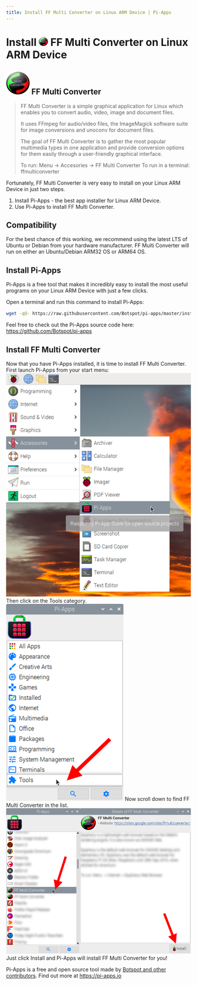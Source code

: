 ```yaml
---
title: Install FF Multi Converter on Linux ARM Device | Pi-Apps
---
```

<div class="simple-install-content content">

# Install <img src="/img/app-icons/FF Multi Converter/icon-64.png" height=24> FF Multi Converter on Linux ARM Device

## <img src="/img/app-icons/FF Multi Converter/icon-64.png"> FF Multi Converter
> FF Multi Converter is a simple graphical application for Linux which enables you to convert audio,
> video, image and document files.
> 
> It uses FFmpeg for audio/video files, the ImageMagick software suite for image conversions and
> unoconv for document files.
> 
> The goal of FF Multi Converter is to gather the most popular multimedia types in one application
> and provide conversion options for them easily through a user-friendly graphical interface.
> 
> To run: Menu -> Accesories -> FF Multi Converter
> To run in a terminal: ffmulticonverter

Fortunately, FF Multi Converter is very easy to install on your Linux ARM Device in just two steps.
1. Install Pi-Apps - the best app installer for Linux ARM Device.
2. Use Pi-Apps to install FF Multi Converter.
</div>
<div class="simple-install-content content">

## Compatibility
For the best chance of this working, we recommend using the latest LTS of Ubuntu or Debian from your hardware manufacturer.
FF Multi Converter will run on either an Ubuntu/Debian ARM32 OS or ARM64 OS.
</div>
<div class="simple-install-content content">

## Install Pi-Apps

Pi-Apps is a free tool that makes it incredibly easy to install the most useful programs on your Linux ARM Device with just a few clicks.

Open a terminal and run this command to install Pi-Apps:
```bash
wget -qO- https://raw.githubusercontent.com/Botspot/pi-apps/master/install | bash
```
Feel free to check out the Pi-Apps source code here: https://github.com/Botspot/pi-apps
</div>
<div class="simple-install-content content">

## Install FF Multi Converter

Now that you have Pi-Apps installed, it is time to install FF Multi Converter.
First launch Pi-Apps from your start menu:
<img src="/img/start-menu.png">
Then click on the Tools category.
<img src="/img/category-selections/Tools.png">
Now scroll down to find FF Multi Converter in the list.
<img src="/img/app-icons/FF Multi Converter/app-selection.png">
Just click Install and Pi-Apps will install FF Multi Converter for you!
</div>
<div class="simple-install-content content">

Pi-Apps is a free and open source tool made by [Botspot and other contributors](/about/#contributors). Find out more at https://pi-apps.io
</div>
